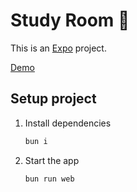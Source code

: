 # Study Room 👋

This is an [Expo](https://expo.dev) project.

[Demo](https://mini-rooms.netlify.app/)

## Setup project

1. Install dependencies

   ```bash
   bun i
   ```

2. Start the app

   ```bash
   bun run web
   ```
